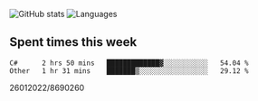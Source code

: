 ![GitHub stats](https://github-readme-stats.vercel.app/api?username=emipa606&theme=github_dark&show_icons=true) 
![Languages](https://github-readme-stats.vercel.app/api/top-langs/?username=emipa606&theme=github_dark&layout=compact)

## Spent times this week
<!--START_SECTION:waka-->

```text
C#      2 hrs 50 mins   █████████████▓░░░░░░░░░░░   54.04 %
Other   1 hr 31 mins    ███████▒░░░░░░░░░░░░░░░░░   29.12 %
```

<!--END_SECTION:waka-->


26012022/8690260
